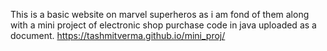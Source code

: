 This is a basic website on marvel superheros as i am fond of them along with a mini project of electronic shop purchase code in java
uploaded as a document.
https://tashmitverma.github.io/mini_proj/
